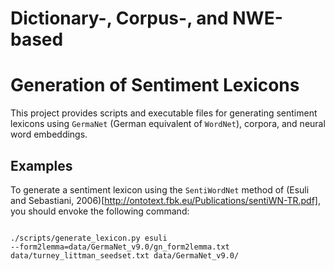 Dictionary-, Corpus-, and NWE-based
===================================

Generation of Sentiment Lexicons
================================

This project provides scripts and executable files for generating
sentiment lexicons using `GermaNet` (German equivalent of `WordNet`),
corpora, and neural word embeddings.

Examples
--------

To generate a sentiment lexicon using the `SentiWordNet` method of
(Esuli and Sebastiani,
2006)[http://ontotext.fbk.eu/Publications/sentiWN-TR.pdf], you should
envoke the following command:

```shell

./scripts/generate_lexicon.py esuli
--form2lemma=data/GermaNet_v9.0/gn_form2lemma.txt
data/turney_littman_seedset.txt data/GermaNet_v9.0/

```

